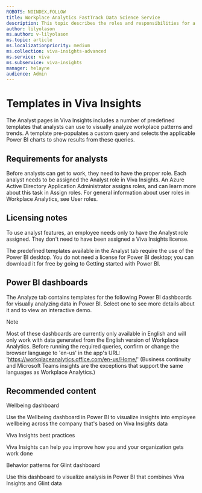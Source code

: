 ```yaml
---
ROBOTS: NOINDEX,FOLLOW
title: Workplace Analytics FastTrack Data Science Service
description: This topic describes the roles and responsibilities for a Workplace Analytics data science service project. 
author: lilyolason
ms.author: v-lilyolason
ms.topic: article
ms.localizationpriority: medium
ms.collection: viva-insights-advanced
ms.service: viva 
ms.subservice: viva-insights
manager: helayne
audience: Admin
---
```


<!--- replacing "Query designer" with "Analyst tab" --->

# Templates in Viva Insights

The Analyst pages in Viva Insights includes a number of predefined templates that analysts can use to visually analyze workplace patterns and trends. A template pre-populates a custom query and selects the applicable Power BI charts to show results from these queries.
<!--- "Analyst pages in Viva Insights" -- is this correct terminology? MD: How about pages for now? MS Style guide's preferences is try not to label UX unless it's necessary for navigation. this is not a tab,  Analyst is a left navigation section with multiple navigation options underneath it; a tab is typically used to separate two or more pages within a left navigation named page, we can discuss more when you're ready--->
<!--- Leaving out links for now --->

## Requirements for analysts

Before analysts can get to work, they need to have the proper role. Each analyst needs to be assigned the Analyst role in Viva Insights. An Azure Active Directory Application Administrator assigns roles, and can learn more about this task in Assign roles. For general information about user roles in Workplace Analytics, see User roles.

<!--- Is it still called "Azure Active Directory Application Administrator"? --->

<!--- Capitalizing "Analyst" -- correct? --->

## Licensing notes

To use analyst features, an employee needs only to have the Analyst role assigned. They don't need to have been assigned a Viva Insights license.

<!--- "an employee needs only to have the Analyst role assigned" -- "employee"? Also, this had "Workplace Analytics license." Are we using "Viva Insights license"?--->

The predefined templates available in the Analyst tab require the use of the Power BI desktop. You do not need a license for Power BI desktop; you can download it for free by going to Getting started with Power BI.

<!--- "They don't need to have been assigned a Workplace Analytics license." --->

## Power BI dashboards

The Analyze tab contains templates for the following Power BI dashboards for visually analyzing data in Power BI. Select one to see more details about it and to view an interactive demo.

>[!Note]
>Most of these dashboards are currently only available in English and will only work with data generated from the English version of Workplace Analytics. Before running the required queries, confirm or change the browser language to 'en-us' in the app's URL: 'https://workplaceanalytics.office.com/en-us/Home/' (Business continuity and Microsoft Teams insights are the exceptions that support the same languages as Workplace Analytics.)

<!--- Need to insert future demos here --->

## Recommended content

Wellbeing dashboard

Use the Wellbeing dashboard in Power BI to visualize insights into employee wellbeing across the company that's based on Viva Insights data

Viva Insights best practices

Viva Insights can help you improve how you and your organization gets work done

Behavior patterns for Glint dashboard

Use this dashboard to visualize analysis in Power BI that combines Viva Insights and Glint data
